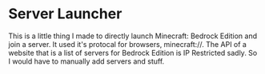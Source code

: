 # Server Launcher

This is a little thing I made to directly launch Minecraft: Bedrock Edition and join a server.
It used it's protocal for browsers, minecraft://.
The API of a website that is a list of servers for Bedrock Edition is IP Restricted sadly.
So I would have to manually add servers and stuff.
